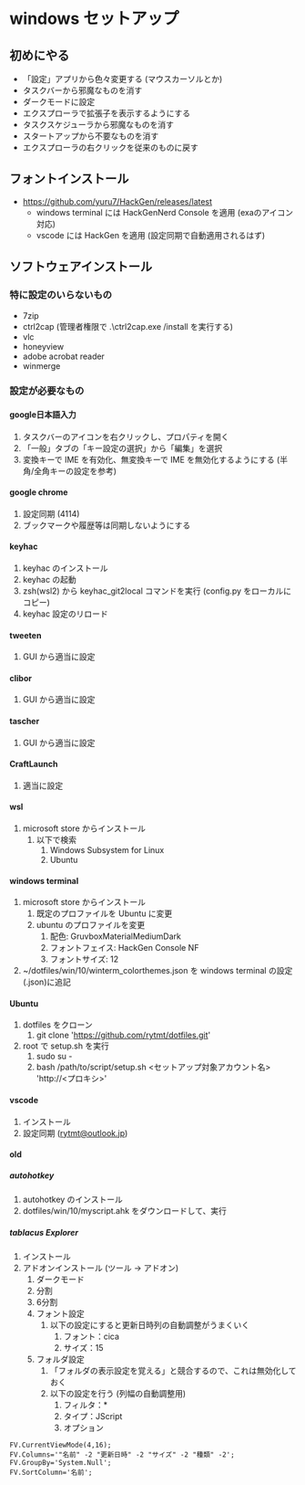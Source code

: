 # windows セットアップ

## 初めにやる
- 「設定」アプリから色々変更する (マウスカーソルとか)
- タスクバーから邪魔なものを消す
- ダークモードに設定
- エクスプローラで拡張子を表示するようにする
- タスクスケジューラから邪魔なものを消す
- スタートアップから不要なものを消す
- エクスプローラの右クリックを従来のものに戻す

## フォントインストール
- https://github.com/yuru7/HackGen/releases/latest
  - windows terminal には HackGenNerd Console を適用 (exaのアイコン対応)
  - vscode には HackGen を適用 (設定同期で自動適用されるはず)

## ソフトウェアインストール
### 特に設定のいらないもの
- 7zip
- ctrl2cap (管理者権限で .\ctrl2cap.exe /install を実行する)
- vlc
- honeyview
- adobe acrobat reader
- winmerge

### 設定が必要なもの
#### google日本語入力
1. タスクバーのアイコンを右クリックし、プロパティを開く
2. 「一般」タブの「キー設定の選択」から「編集」を選択
3. 変換キーで IME を有効化、無変換キーで IME を無効化するようにする (半角/全角キーの設定を参考)

#### google chrome
1. 設定同期 (4114)
2. ブックマークや履歴等は同期しないようにする

#### keyhac
1. keyhac のインストール
2. keyhac の起動
3. zsh(wsl2) から keyhac_git2local コマンドを実行 (config.py をローカルにコピー)
4. keyhac 設定のリロード

#### tweeten
1. GUI から適当に設定

#### clibor
1. GUI から適当に設定

#### tascher
1. GUI から適当に設定

#### CraftLaunch
1. 適当に設定

#### wsl
1. microsoft store からインストール
   1. 以下で検索
      1. Windows Subsystem for Linux
      2. Ubuntu

#### windows terminal
1. microsoft store からインストール
   1. 既定のプロファイルを Ubuntu に変更
   2. ubuntu のプロファイルを変更
      1. 配色: GruvboxMaterialMediumDark
      2. フォントフェイス: HackGen Console NF
      3. フォントサイズ: 12
2. ~/dotfiles/win/10/winterm_colorthemes.json を windows terminal の設定(.json)に追記

#### Ubuntu
1. dotfiles をクローン
   1. git clone 'https://github.com/rytmt/dotfiles.git'
2. root で setup.sh を実行
   1. sudo su -
   2. bash /path/to/script/setup.sh <セットアップ対象アカウント名> 'http://<プロキシ>'

#### vscode
1. インストール
2. 設定同期 (rytmt@outlook.jp)

#### old
##### autohotkey
1. autohotkey のインストール
2. dotfiles/win/10/myscript.ahk をダウンロードして、実行

##### tablacus Explorer
1. インストール
2. アドオンインストール (ツール -> アドオン)
   1. ダークモード
   2. 分割
   3. 6分割
   4. フォント設定
      1. 以下の設定にすると更新日時列の自動調整がうまくいく
         1. フォント：cica
         2. サイズ：15
   5. フォルダ設定
      1. 「フォルダの表示設定を覚える」と競合するので、これは無効化しておく
      2. 以下の設定を行う (列幅の自動調整用)
         1. フィルタ：*
         2. タイプ：JScript
         3. オプション
```
FV.CurrentViewMode(4,16);
FV.Columns='"名前" -2 "更新日時" -2 "サイズ" -2 "種類" -2';
FV.GroupBy='System.Null';
FV.SortColumn='名前';
```

